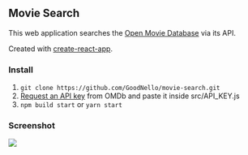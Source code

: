 ## Movie Search

This web application searches the [Open Movie Database](http://www.omdbapi.com/) via its API.

Created with [create-react-app](https://github.com/facebook/create-react-app).

### Install

1.  `git clone https://github.com/GoodNello/movie-search.git`
2.  [Request an API key](http://www.omdbapi.com/apikey.aspx) from OMDb and paste it inside src/API_KEY.js
3.  `npm build start` or `yarn start`

### Screenshot

![](https://i.imgur.com/oZaA9fG.png)
